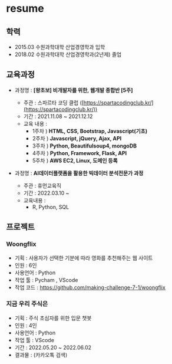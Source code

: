 # resume

## 학력

- 2015.03 수원과학대학 산업경영학과 입학
- 2018.02 수원과학대학 산업경영학과(2년제) 졸업

## 교육과정

- 과정명 : **[왕초보] 비개발자를 위한, 웹개발 종합반 [5주]**
    - 주관 : 스파르타 코딩 클럽 ([https://spartacodingclub.kr/](https://spartacodingclub.kr/))
    - 기간 : 2021.11.08 ~ 2021.12.12
    - 교육 내용 :
        - 1주차 ) **HTML, CSS, Bootstrap, Javascript(기초)**
        - 2주차 ) **Javascript, jQuery, Ajax, API**
        - 3주차 ) **Python, Beautifulsoup4, mongoDB**
        - 4주차 ) **Python, Framework, Flask, API**
        - 5주차 ) **AWS EC2, Linux, 도메인 등록**
        
- 과정명 : **AI데이터플랫폼을 활용한 빅데이터 분석전문가 과정**
    - 주관 : 휴먼교육직
    - 기간 : 2022.03.10 ~
    - 교육내용 :
        - R, Python, SQL
        

## 프로젝트

### Woongflix

- 기획 : 사용자가 선택한 기분에 따라 영화를 추천해주는 웹 사이트
- 인원 : 6인
- 사용언어 : Python
- 작업 툴 : Pycham , VScode
- 작업 코드 : https://github.com/making-challenge-7-1/woongflix

### 지금 우리 주식은

- 기획 : 주식 초심자를 위한 입문 챗봇
- 인원 : 4인
- 사용언어 : Python
- 작업 툴 : VScode
- 기간 : 2022.05.20 ~ 2022.06.02
- 결과물 : (카카오톡 검색)
